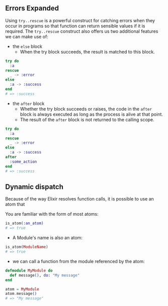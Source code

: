 ## Errors Expanded

Using `try..rescue` is a powerful construct for catching errors when they occur in programs so that function can return sensible values if it is required. The `try..rescue` construct also offers us two additional features we can make use of:

- the `else` block
  - When the try block succeeds, the result is matched to this block.

```elixir
try do
  :a
rescue
  _ -> :error
else
  :a -> :success
end
# => :success
```

- the `after` block
  - Whether the try block succeeds or raises, the code in the `after` block is always executed as long as the process is alive at that point.
  - The result of the `after` block is not returned to the calling scope.

```elixir
try do
  :a
rescue
  _ -> :error
else
  :a -> :success
after
  :some_action
end
# => :success
```

## Dynamic dispatch

Because of the way Elixir resolves function calls, it is possible to use an atom that

You are familiar with the form of most atoms:

```elixir
is_atom(:an_atom)
# => true
```

- A Module's name is also an atom:

```elixir
is_atom(ModuleName)
# => true
```

- we can call a function from the module referenced by the atom:

```elixir
defmodule MyModule do
  def message(), do: "My message"
end

atom = MyModule
atom.message()
# => "My message"
```
